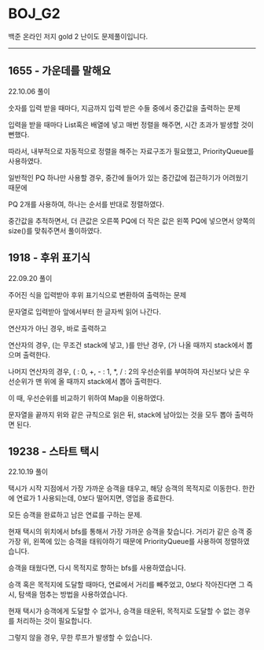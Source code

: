 # BOJ_G2
백준 온라인 저지 gold 2 난이도 문제풀이입니다.

---

## 1655 - 가운데를 말해요

22.10.06 풀이

숫자를 입력 받을 때마다, 지금까지 입력 받은 수들 중에서 중간값을 출력하는 문제

입력을 받을 때마다 List혹은 배열에 넣고 매번 정렬을 해주면, 시간 초과가 발생할 것이 뻔했다.

따라서, 내부적으로 자동적으로 정렬을 해주는 자료구조가 필요했고, PriorityQueue를 사용하였다.

일반적인 PQ 하나만 사용할 경우, 중간에 들어가 있는 중간값에 접근하기가 어려웠기 때문에

PQ 2개를 사용하여, 하나는 순서를 반대로 정렬하였다.

중간값을 추적하면서, 더 큰값은 오른쪽 PQ에 더 작은 값은 왼쪽 PQ에 넣으면서 양쪽의 size()를 맞춰주면서 풀이하였다.

## 1918 - 후위 표기식

22.09.20 풀이

주어진 식을 입력받아 후위 표기식으로 변환하여 출력하는 문제

문자열로 입력받아 앞에서부터 한 글자씩 읽어 나간다.

연산자가 아닌 경우, 바로 출력하고

연산자의 경우, (는 무조건 stack에 넣고, )를 만난 경우, (가 나올 때까지 stack에서 뽑으며 출력한다.

나머지 연산자의 경우, ( : 0, +, - : 1, *, / : 2의 우선순위를 부여하여 자신보다 낮은 우선순위가 맨 위에 올 때까지 stack에서 뽑아 출력한다.

이 때, 우선순위를 비교하기 위하여 Map을 이용하였다.

문자열을 끝까지 위와 같은 규칙으로 읽은 뒤, stack에 남아있는 것을 모두 뽑아 출력하면 된다.

## 19238 - 스타트 택시

22.10.19 풀이

택시가 시작 지점에서 가장 가까운 승객을 태우고, 해당 승객의 목적지로 이동한다. 한칸에 연료가 1 사용되는데, 0보다 떨어지면, 영업을 종료한다.

모든 승객을 완료하고 남은 연료를 구하는 문제.

현재 택시의 위치에서 bfs를 통해서 가장 가까운 승객을 찾습니다. 거리가 같은 승객 중 가장 위, 왼쪽에 있는 승객을 태워야하기 때문에 PriorityQueue를 사용하여 정렬하였습니다.

승객을 태웠다면, 다시 목적지로 향하는 bfs를 사용하였습니다.

승객 혹은 목적지에 도달할 때마다, 연료에서 거리를 빼주었고, 0보다 작아진다면 그 즉시, 탐색을 멈추는 방법을 사용하였습니다.

현재 택시가 승객에게 도달할 수 없거나, 승객을 태운뒤, 목적지로 도달할 수 없는 경우를 처리하는 것이 필요합니다.

그렇지 않을 경우, 무한 루프가 발생할 수 있습니다.